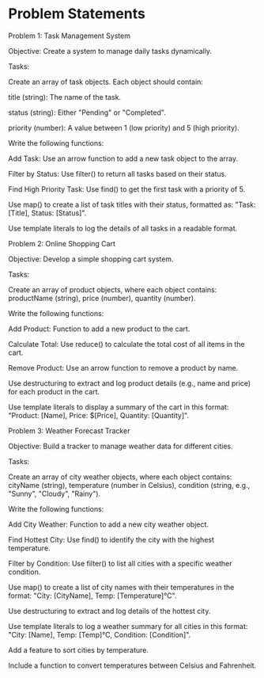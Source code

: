 # Problem Statements
Problem 1: Task Management System

Objective: Create a system to manage daily tasks dynamically.

Tasks:

Create an array of task objects. Each object should contain:

title (string): The name of the task.

status (string): Either "Pending" or "Completed".

priority (number): A value between 1 (low priority) and 5 (high priority).

Write the following functions:

Add Task: Use an arrow function to add a new task object to the array.

Filter by Status: Use filter() to return all tasks based on their status.

Find High Priority Task: Use find() to get the first task with a priority of 5.

Use map() to create a list of task titles with their status, formatted as: "Task: [Title], Status: [Status]".

Use template literals to log the details of all tasks in a readable format.

Problem 2: Online Shopping Cart

Objective: Develop a simple shopping cart system.

Tasks:

Create an array of product objects, where each object contains: productName (string), price (number), quantity (number).

Write the following functions:

Add Product: Function to add a new product to the cart.

Calculate Total: Use reduce() to calculate the total cost of all items in the cart.

Remove Product: Use an arrow function to remove a product by name.

Use destructuring to extract and log product details (e.g., name and price) for each product in the cart.

Use template literals to display a summary of the cart in this format: "Product: [Name], Price: $[Price], Quantity: [Quantity]".

Problem 3: Weather Forecast Tracker

Objective: Build a tracker to manage weather data for different cities.

Tasks:

Create an array of city weather objects, where each object contains: cityName (string), temperature (number in Celsius), condition (string, e.g., "Sunny", "Cloudy", "Rainy").

Write the following functions:

Add City Weather: Function to add a new city weather object.

Find Hottest City: Use find() to identify the city with the highest temperature.

Filter by Condition: Use filter() to list all cities with a specific weather condition.

Use map() to create a list of city names with their temperatures in the format: "City: [CityName], Temp: [Temperature]°C".

Use destructuring to extract and log details of the hottest city.

Use template literals to log a weather summary for all cities in this format: "City: [Name], Temp: [Temp]°C, Condition: [Condition]".

Add a feature to sort cities by temperature.

Include a function to convert temperatures between Celsius and Fahrenheit.

